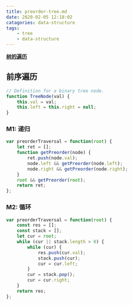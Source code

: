 ```yaml
---
title: preorder-tree.md
date: 2020-02-05 12:18:02
catagories: data-structure
tags:
    - tree
    - data-structure
---
```


**[树的遍历](https://leetcode-cn.com/explore/learn/card/data-structure-binary-tree/2/traverse-a-tree/7/)**

## 前序遍历

```javascript
// Definition for a binary tree node.
function TreeNode(val) {
    this.val = val;
    this.left = this.right = null;
}
```

### M1: 递归

```javascript
var preorderTraversal = function(root) {
    let ret = [];
    function getPreorder(node) {
        ret.push(node.val);
        node.left && getPreorder(node.left);
        node.right && getPreorder(node.right);
    }
    root && getPreorder(root);
    return ret;
};
```

### M2: 循环

```javascript
var preorderTraversal = function(root) {
    const res = [];
    const stack = [];
    let cur = root;
    while (cur || stack.length > 0) {
        while (cur) {
            res.push(cur.val);
            stack.push(cur);
            cur = cur.left;
        }
        cur = stack.pop();
        cur = cur.right;
    }
    return res;
};
```
